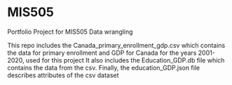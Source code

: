 # MIS505
Portfolio Project for MIS505 Data wrangling

This repo includes the Canada_primary_enrollment_gdp.csv which contains the data
for primary enrollment and GDP for Canada for the years 2001-2020, used for this project
It also includes the Education_GDP.db file which contains the data from the csv. Finally, the 
education_GDP.json file describes attributes of the csv dataset

